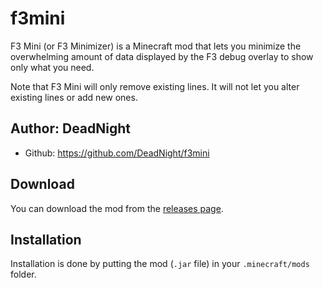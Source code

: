 # f3mini
F3 Mini (or F3 Minimizer) is a Minecraft mod that lets you minimize the overwhelming amount of data displayed by the F3 debug overlay to show only what you need.

Note that F3 Mini will only remove existing lines. It will not let you alter existing lines or add new ones.

## Author: DeadNight
+ Github: https://github.com/DeadNight/f3mini

## Download
You can download the mod from the [releases page](https://github.com/DeadNight/f3mini/releases).

## Installation
Installation is done by putting the mod (`.jar` file) in your `.minecraft/mods` folder.
